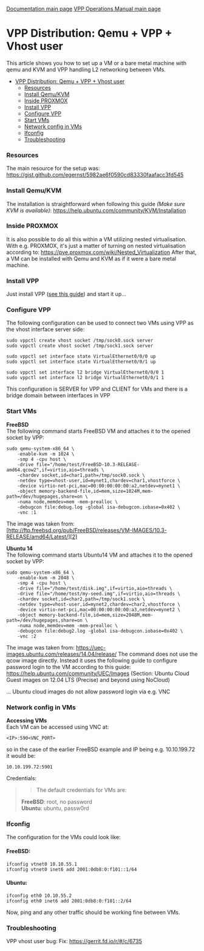 [Documentation main page](https://frinxio.github.io/Frinx-docs/)
[VPP Operations Manual main page](https://frinxio.github.io/Frinx-docs/FRINX_VPP_Distribution/operations_manual.html)
# VPP Distribution: Qemu + VPP + Vhost user

This article shows you how to set up a VM or a bare metal machine with qemu and KVM and VPP handling L2 networking between VMs.

<!-- TOC START min:1 max:3 link:true update:true -->
- [VPP Distribution: Qemu + VPP + Vhost user](#vpp-distribution-qemu--vpp--vhost-user)
    - [Resources](#resources)
    - [Install Qemu/KVM](#install-qemukvm)
    - [Inside PROXMOX](#inside-proxmox)
    - [Install VPP](#install-vpp)
    - [Configure VPP](#configure-vpp)
    - [Start VMs](#start-vms)
    - [Network config in VMs](#network-config-in-vms)
    - [Ifconfig](#ifconfig)
    - [Troubleshooting](#troubleshooting)

<!-- TOC END -->

### Resources

The main resource for the setup was: <https://gist.github.com/egernst/5982ae6f0590cd83330faafacc3fd545>

### Install Qemu/KVM

The installation is straightforward when following this guide *(Make sure KVM is available)*: <https://help.ubuntu.com/community/KVM/Installation>

### Inside PROXMOX

It is also possible to do all this within a VM utilizing nested virtualisation. With e.g. PROXMOX, it's just a matter of turning on nested virtualisation according to: <https://pve.proxmox.com/wiki/Nested_Virtualization> After that, a VM can be installed with Qemu and KVM as if it were a bare metal machine.

### Install VPP

Just install VPP ([see this guide][1]) and start it up...

### Configure VPP

The following configuration can be used to connect two VMs using VPP as the vhost interface server side:

    sudo vppctl create vhost socket /tmp/sock0.sock server
    sudo vppctl create vhost socket /tmp/sock1.sock server

    sudo vppctl set interface state VirtualEthernet0/0/0 up
    sudo vppctl set interface state VirtualEthernet0/0/1 up

    sudo vppctl set interface l2 bridge VirtualEthernet0/0/0 1
    sudo vppctl set interface l2 bridge VirtualEthernet0/0/1 1


This configuration is SERVER for VPP and CLIENT for VMs and there is a bridge domain between interfaces in VPP

### Start VMs

**FreeBSD**  
The following command starts FreeBSD VM and attaches it to the opened socket by VPP:

    sudo qemu-system-x86_64 \
        -enable-kvm -m 1024 \
        -smp 4 -cpu host \
        -drive file="/home/test/FreeBSD-10.3-RELEASE-amd64.qcow2",if=virtio,aio=threads \
        -chardev socket,id=char1,path=/tmp/sock0.sock \
        -netdev type=vhost-user,id=mynet1,chardev=char1,vhostforce \
        -device virtio-net-pci,mac=00:00:00:00:00:a2,netdev=mynet1 \
        -object memory-backend-file,id=mem,size=1024M,mem-path=/dev/hugepages,share=on \
        -numa node,memdev=mem -mem-prealloc \
        -debugcon file:debug.log -global isa-debugcon.iobase=0x402 \
        -vnc :1


The image was taken from: [http://ftp.freebsd.org/pub/FreeBSD/releases/VM-IMAGES/10.3-RELEASE/amd64/Latest/][2]

**Ubuntu 14**  
The following command starts Ubuntu14 VM and attaches it to the opened socket by VPP:

    sudo qemu-system-x86_64 \
        -enable-kvm -m 2048 \
        -smp 4 -cpu host \
        -drive file="/home/test/disk.img",if=virtio,aio=threads \
        -drive file="/home/test/my-seed.img",if=virtio,aio=threads \
        -chardev socket,id=char2,path=/tmp/sock1.sock \
        -netdev type=vhost-user,id=mynet2,chardev=char2,vhostforce \
        -device virtio-net-pci,mac=00:00:00:00:00:a3,netdev=mynet2 \
        -object memory-backend-file,id=mem,size=2048M,mem-path=/dev/hugepages,share=on \
        -numa node,memdev=mem -mem-prealloc \
        -debugcon file:debug2.log -global isa-debugcon.iobase=0x402 \
        -vnc :2


The image was taken from: <https://uec-images.ubuntu.com/releases/14.04/release/> The command does not use the qcow image directly. Instead it uses the following guide to configure password login to the VM according to this guide: <https://help.ubuntu.com/community/UEC/Images> (Section: Ubuntu Cloud Guest images on 12.04 LTS (Precise) and beyond using NoCloud)

... Ubuntu cloud images do not allow password login via e.g. VNC

### Network config in VMs

**Accessing VMs**  
Each VM can be accessed using VNC at:

    <IP>:590<VNC_PORT>


so in the case of the earlier FreeBSD example and IP being e.g. 10.10.199.72 it would be:

    10.10.199.72:5901


Credentials:

> > The default credentials for VMs are:
>
> **FreeBSD**: root, no password  
> **Ubuntu**: ubuntu, passw0rd

### Ifconfig

The configuration for the VMs could look like:  
#### FreeBSD:

    ifconfig vtnet0 10.10.55.1
    ifconfig vtnet0 inet6 add 2001:0db8:0:f101::1/64


#### Ubuntu:

    ifconfig eth0 10.10.55.2
    ifconfig eth0 inet6 add 2001:0db8:0:f101::2/64


Now, ping and any other traffic should be working fine between VMs.

### Troubleshooting

VPP vhost user bug: Fix: <https://gerrit.fd.io/r/#/c/6735>

 [1]: https://wiki.fd.io/view/VPP/Installing_VPP_binaries_from_packages
 [2]: https://pve.proxmox.com/wiki/Nested_Virtualization
